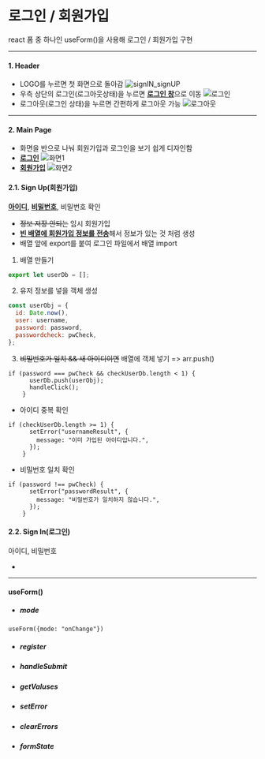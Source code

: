 # 로그인 / 회원가입

react 폼 중 하나인 useForm()을 사용해 로그인 / 회원가입 구현

---

#### 1. Header

- LOGO를 누르면 첫 화면으로 돌아감
  ![signIN_signUP](https://user-images.githubusercontent.com/106130501/206829914-a2cb5b20-cf8d-438d-96de-bb59bb3ae19d.PNG)
- 우측 상단의 로그인(로그아웃상태)을 누르면 [**로그인 창**](#2.2.-sign-in)으로 이동
  ![로그인](https://user-images.githubusercontent.com/106130501/206839556-3e9c8ba0-cf20-404c-8dc6-f4499c99cee2.png)
- 로그아웃(로그인 상태)을 누르면 간편하게 로그아웃 가능
  ![로그아웃](https://user-images.githubusercontent.com/106130501/206839535-1df6f39c-9883-4225-9803-7773f32b039b.PNG)

---

#### 2. Main Page

- 화면을 반으로 나눠 회원가입과 로그인을 보기 쉽게 디자인함
- [**로그인**](#2.2.-sign-in)
  ![화면1](https://user-images.githubusercontent.com/106130501/206830674-3fd8eb07-6b05-4ea6-80a7-a526a3a37db8.PNG)
- [**회원가입**](#2.1.-sign-up)
  ![화면2](https://user-images.githubusercontent.com/106130501/206837752-da1cc139-fa28-4dcf-a7b9-bba3c084e163.PNG)

#### 2.1. Sign Up(회원가입)

[**아이디**](#아이디-중복-확인), [**비밀번호**](#비밀번호-일치-확인), 비밀번호 확인

- ~~정보 저장 안되는~~ 임시 회원가입
- [**빈 배열에 회원가입 정보를 전송**](#)해서 정보가 있는 것 처럼 생성
- 배열 앞에 export를 붙여 로그인 파일에서 배열 import

1. 배열 만들기

```javascript:SignUp.js
export let userDb = [];
```

2. 유저 정보를 넣을 객체 생성

```javascript
const userObj = {
  id: Date.now(),
  user: username,
  password: password,
  passwordcheck: pwCheck,
};
```

3. ~~비밀번호가 일치 && 새 아이디이면~~ 배열에 객체 넣기 => arr.push()

```
if (password === pwCheck && checkUserDb.length < 1) {
      userDb.push(userObj);
      handleClick();
    }
```

- 아이디 중복 확인

```
if (checkUserDb.length >= 1) {
      setError("usernameResult", {
        message: "이미 가입된 아이디입니다.",
      });
    }
```

- 비밀번호 일치 확인

```
if (password !== pwCheck) {
      setError("passwordResult", {
        message: "비밀번호가 일치하지 않습니다.",
      });
    }
```

#### 2.2. Sign In(로그인)

아이디, 비밀번호

-

---

#### useForm()

- ##### mode

```
useForm({mode: "onChange"})
```

- ##### register
- ##### handleSubmit
- ##### getValuses
- ##### setError
- ##### clearErrors
- ##### formState
